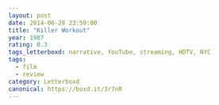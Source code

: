 ```yaml
---
layout: post 
date: 2014-06-28 23:59:00
title: "Killer Workout"
year: 1987
rating: 0.3
tags_letterboxd: narrative, YouTube, streaming, HDTV, NYC
tags:
  - film
  - review
category: Letterboxd
canonical: https://boxd.it/3r7nR
---
```

